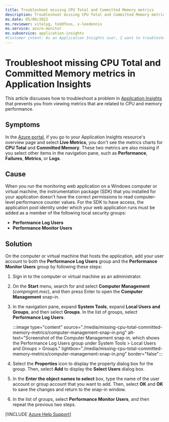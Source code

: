 ```yaml
---
title: Troubleshoot missing CPU Total and Committed Memory metrics
description: Troubleshoot missing CPU Total and Committed Memory metrics when you look at live metrics in Application Insights.
ms.date: 05/09/2022
ms.reviewer: vitalyg, toddfous, v-leedennis
ms.service: azure-monitor
ms.subservice: application-insights
#Customer intent: As an Application Insights user, I want to troubleshoot missing "CPU Total" and "Committed Memory" metrics so that I can view their respective live metric charts.
---
```

# Troubleshoot missing CPU Total and Committed Memory metrics in Application Insights

This article discusses how to troubleshoot a problem in [Application Insights](/azure/azure-monitor/app/app-insights-overview) that prevents you from viewing metrics that are related to CPU and memory performance.

## Symptoms

In the [Azure portal](https://portal.azure.com), if you go to your Application Insights resource's overview page and select **Live Metrics**, you don't see the metrics charts for **CPU Total** and **Committed Memory**. These two metrics are also missing if you select other items in the navigation pane, such as **Performance**, **Failures**, **Metrics**, or **Logs**.

## Cause

When you run the monitoring web application on a Windows computer or virtual machine, the instrumentation package (SDK) that you installed for your application doesn't have the correct permissions to read computer-level performance counter values. For the SDK to have access, the application pool identity under which your web application runs must be added as a member of the following local security groups:

- **Performance Log Users**
- **Performance Monitor Users**

## Solution

On the computer or virtual machine that hosts the application, add your user account to both the **Performance Log Users** group and the **Performance Monitor Users** group by following these steps:

1. Sign in to the computer or virtual machine as an administrator.

1. On the **Start** menu, search for and select **Computer Management** (*compmgmt.msc*), and then press Enter to open the **Computer Management** snap-in.

1. In the navigation pane, expand **System Tools**, expand **Local Users and Groups**, and then select **Groups**. In the list of groups, select **Performance Log Users**.

    :::image type="content" source="./media/missing-cpu-total-committed-memory-metrics/computer-management-snap-in.png" alt-text="Screenshot of the Computer Management snap-in, which shows the Performance Log Users group under System Tools > Local Users and Groups > Groups." lightbox="./media/missing-cpu-total-committed-memory-metrics/computer-management-snap-in.png" border="false":::

1. Select the **Properties** icon to display the property dialog box for the group. Then, select **Add** to display the **Select Users** dialog box.

1. In the **Enter the object names to select** box, type the name of the user account or group account that you want to add. Then, select **OK** and **OK** to save the changes and return to the snap-in window.

1. In the list of groups, select **Performance Monitor Users**, and then repeat the previous two steps.

[!INCLUDE [Azure Help Support](../../../includes/azure-help-support.md)]
